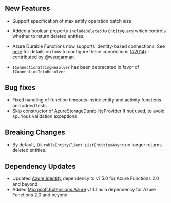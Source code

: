 ## New Features
- Support specification of max entity operation batch size

- Added a boolean property `IncludeDeleted` to `EntityQuery` which controls whether to return deleted entities.
- Azure Durable Functions now supports identity-based connections. See [here](https://docs.microsoft.com/en-us/azure/azure-functions/functions-reference?tabs=blob#connecting-to-host-storage-with-an-identity-preview) for details on how to configure these connections ([#2014](https://github.com/Azure/azure-functions-durable-extension/pull/2014)) - contributed by [@wsugarman](https://github.com/wsugarman)
- `IConnectionStringResolver` has been deprecated in favor of `IConnectionInfoResolver`

## Bug fixes
- Fixed handling of function timeouts inside entity and activity functions and added tests
- Skip constructor of AzureStorageDurabilityProvider if not used, to avoid spurious validation exceptions

## Breaking Changes

- By default, `IDurableEntityClient.ListEntitiesAsync` no longer returns deleted entities.

## Dependency Updates

- Updated [Azure.Identity](https://www.nuget.org/packages/Azure.Identity/1.5.0) dependency to v1.5.0 for Azure Functions 2.0 and beyond
- Added [Microsoft.Extensions.Azure](https://www.nuget.org/packages/Microsoft.Extensions.Azure/1.1.1) v1.1.1 as a dependency for Azure Functions 2.0 and beyond
